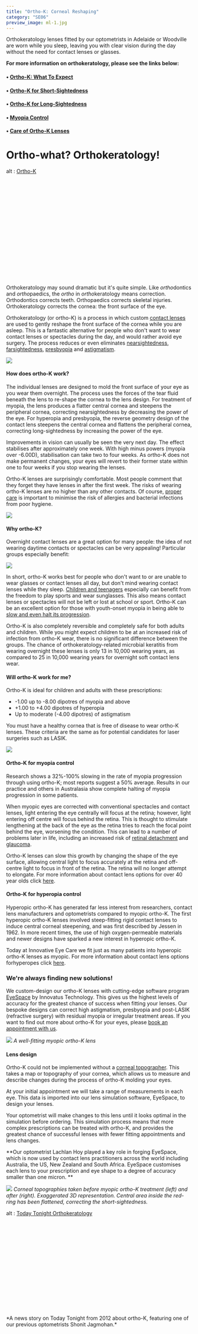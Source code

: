 ```yaml
---
title: "Ortho-K: Corneal Reshaping"
category: "SE06"
preview_image: ml-1.jpg
---
```


<div class="employee-heading">
<p><p>Orthokeratology lenses fitted by our optometrists in Adelaide or Woodville are worn while you sleep, leaving you with clear vision during the day without the need for contact lenses or glasses.</p>
<p><b>For more information on orthokeratology, please see the links below:</b></p>
<h4>• <a href="/what-we-do/ortho-k-what-to-expect">Ortho-K: What To Expect</a></h4>
<h4>• <a href="/what-we-do/orthokeratology-for-myopia">Ortho-K for Short-Sightedness</a></h4>
<h4>• <a href="/what-we-do/orthokeratology-for-hyperopia">Ortho-K for Long-Sightedness</a></h4>
<h4>• <a href="/what-we-do/myopia-control">Myopia Control</a></h4>
<h4>• <a href="/patient-resources/care-of-orthokeratology-lenses">Care of Ortho-K Lenses</a></h4></p>
</div>

# Ortho-what? Orthokeratology!

<div class="myWrapper" style="position: relative; padding-bottom: 56.25%; height: 0;"><!--\[if IE]><iframe frameborder="0" type="text/html" src="https://2689-2347.captiv8online.com/animations/embed/one/o-t-o-o-t-o?player_width=100%&player_height=100%&site_company_language=34&autostart=false" width="100%" height="100%" style="position:absolute;top:0;left:0;width:100%;height:100%;"></iframe><!\[endif]--><!--\[if !IE]> <--><object data="https://2689-2347.captiv8online.com/animations/embed/one/o-t-o-o-t-o?player_width=100%&player_height=100%&site_company_language=34&autostart=false" type="text/html" width="100%" height="100%" style="position:absolute;top:0;left:0;width:100%;height:100%;">  alt : <a href="https://2689-2347.captiv8online.com/animations/embed/one/o-t-o-o-t-o?player_width=100%&player_height=100%&site_company_language=34&autostart=false">Ortho-K</a></object><!--> <!\[endif]--></div>

<br>

Orthokeratology may sound dramatic but it's quite simple. Like <i>ortho</i>dontics and <i>ortho</i>paedics, the <i>ortho</i> in <i>ortho</i>keratology means correction. Orthodontics corrects teeth. Orthopaedics corrects skeletal injuries. Orthokeratology corrects the cornea: the front surface of the eye.

Orthokeratology (or ortho-K) is a process in which custom [contact lenses](/what-we-do/contact-lenses) are used to gently reshape the front surface of the cornea while you are asleep. This is a fantastic alternative for people who don't want to wear contact lenses or spectacles during the day, and would rather avoid eye surgery. The process reduces or even eliminates [nearsightedness](/what-we-do/myopia), [farsightedness](/what-we-do/hyperopia), [presbyopia](/what-we-do/presbyopia) and [astigmatism](/what-we-do/astigmatism).

![](/uploads/effortless-lenses-work-while-you-sleep.jpg)

#### How does ortho-K work?

The individual lenses are designed to mold the front surface of your eye as you wear them overnight. The process uses the forces of the tear fluid beneath the lens to re-shape the cornea to the lens design. For treatment of myopia, the lens produces a flatter central cornea and steepens the peripheral cornea, correcting nearsightedness by decreasing the power of the eye. For hyperopia and presbyopia, the reverse geometry design of the contact lens steepens the central cornea and flattens the peripheral cornea, correcting long-sightedness by increasing the power of the eye.

Improvements in vision can usually be seen the very next day. The effect stabilises after approximately one week. With high minus powers (myopia over -6.00D), stabilisation can take two to four weeks. As ortho-K does not make permanent changes, your eyes will revert to their former state within one to four weeks if you stop wearing the lenses.

Ortho-K lenses are surprisingly comfortable. Most people comment that they forget they have lenses in after the first week. The risks of wearing ortho-K lenses are no higher than any other contacts. Of course, [proper care](/patient-resources/care-of-gas-permeable-lenses) is important to minimise the risk of allergies and bacterial infections from poor hygiene.

![](/uploads/ortho-k-1.jpeg)

#### Why ortho-K?

Overnight contact lenses are a great option for many people: the idea of not wearing daytime contacts or spectacles can be very appealing! Particular groups especially benefit:

![](/uploads/people-who-play-sports-icons.png)

In short, ortho-K works best for people who don't want to or are unable to wear glasses or contact lenses all day, but don't mind wearing contact lenses while they sleep. [Children and teenagers](/what-we-do/childrens-vision) especially can benefit from the freedom to play sports and wear sunglasses. This also means contact lenses or spectacles will not be left or lost at school or sport. Ortho-K can be an excellent option for those with youth-onset myopia in being able to [slow and even halt its progression](/what-we-do/myopia-control).

Ortho-K is also completely reversible and completely safe for both adults and children. While you might expect children to be at an increased risk of infection from ortho-K wear, there is no significant difference between the groups. The chance of orthokeratology-related microbial keratitis from wearing overnight these lenses is only 13 in 10,000 wearing years, as compared to 25 in 10,000 wearing years for overnight soft contact lens wear.

#### Will ortho-K work for me?

Ortho-K is ideal for children and adults with these prescriptions:

- \-1.00 up to -8.00 dipotres of myopia and above
- +1.00 to +4.00 dipotres of hyperopia
- Up to moderate (-4.00 dipotres) of astigmatism

You must have a healthy cornea that is free of disease to wear ortho-K lenses. These criteria are the same as for potential candidates for laser surgeries such as LASIK.

![](/uploads/children-myopia-control.jpg)

#### Ortho-K for myopia control

Research shows a 32%-100% slowing in the rate of myopia progression through using ortho-K; most reports suggest a 50% average. Results in our practice and others in Australasia show complete halting of myopia progression in some patients.

When myopic eyes are corrected with conventional spectacles and contact lenses, light entering the eye centrally will focus at the retina; however, light entering off centre will focus behind the retina. This is thought to stimulate lengthening at the back of the eye as the retina tries to reach the focal point behind the eye, worsening the condition. This can lead to a number of problems later in life, including an increased risk of [retinal detachment](/what-we-do/flashes-floaters-retinal-tear-detachment) and [glaucoma](/what-we-do/glaucoma).

Ortho-K lenses can slow this growth by changing the shape of the eye surface, allowing central light to focus accurately at the retina and off-centre light to focus in front of the retina. The retina will no longer attempt to elongate. For more information about contact lens options for over 40 year olds click [here](/what-we-do/myopia).

#### Ortho-K for hyperopia control

Hyperopic ortho-K has generated far less interest from researchers, contact lens manufacturers and optometrists compared to myopic ortho-K. The first hyperopic ortho-K lenses involved steep-fitting rigid contact lenses to induce central corneal steepening, and was first described by Jessen in 1962. In more recent times, the use of high oxygen-permeable materials and newer designs have sparked a new interest in hyperopic ortho-K.

Today at Innovative Eye Care we fit just as many patients into hyperopic ortho-K lenses as myopic. For more information about contact lens options forhyperopes click [here](/what-we-do/hyperopia).

### We're always finding new solutions!

We custom-design our ortho-K lenses with cutting-edge software program [EyeSpace](http://www.eyespace.com.au/) by Innovatus Technology. This gives us the highest levels of accuracy for the greatest chance of success when fitting your lenses. Our bespoke designs can correct high astigmatism, presbyopia and post-LASIK (refractive surgery) with residual myopia or irregular treatment areas. If you want to find out more about ortho-K for your eyes, please [book an appointment with us](/contact).

![](/uploads/myopic-ok-lens.jpg)
_A well-fitting myopic ortho-K lens_

#### Lens design

Ortho-K could not be implemented without a [corneal topographer](/what-we-do/corneal-topography). This takes a map or topography of your cornea, which allows us to measure and describe changes during the process of ortho-K molding your eyes.

At your initial appointment we will take a range of measurements in each eye. This data is imported into our lens simulation software, EyeSpace, to design your lenses.

Your optometrist will make changes to this lens until it looks optimal in the simulation before ordering. This simulation process means that more complex prescriptions can be treated with ortho-K, and provides the greatest chance of successful lenses with fewer fitting appointments and lens changes.

**Our optometrist Lachlan Hoy played a key role in forging EyeSpace, which is now used by contact lens practitioners across the world including Australia, the US, New Zealand and South Africa. EyeSpace customises each lens to your prescription and eye shape to a degree of accuracy smaller than one micron. **

![](/uploads/orthok-3d-topography.jpg)
_Corneal topographies taken before myopic ortho-K treatment (left) and after (right). Exaggerated 3D representation. Central area inside the red-ring has been flattened, correcting the short-sightedness._

<div class="myWrapper" style="position: relative; padding-bottom: 56.25%; height: 0;"><!--\[if IE]><iframe frameborder="0" type="text/html" src="https://www.youtube.com/embed/DijzbyHLSKo?player_width=100%&player_height=100%&site_company_language=34&autostart=false" width="100%" height="100%" style="position:absolute;top:0;left:0;width:100%;height:100%;"></iframe><!\[endif]--><!--\[if !IE]> <--><object data="https://www.youtube.com/embed/DijzbyHLSKo?player_width=100%&player_height=100%&site_company_language=34&autostart=false" type="text/html" width="100%" height="100%" style="position:absolute;top:0;left:0;width:100%;height:100%;">  alt : <a href="https://www.youtube.com/embed/DijzbyHLSKo?player_width=100%&player_height=100%&site_company_language=34&autostart=false">Today Tonight Orthokeratology</a></object><!--> <!\[endif]--></div>
*A news story on Today Tonight from 2012 about ortho-K, featuring one of our previous optometrists Shonit Jagmohan.*
